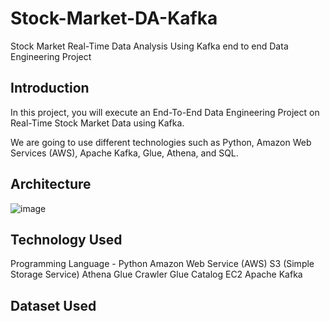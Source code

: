 # Stock-Market-DA-Kafka
Stock Market Real-Time Data Analysis Using Kafka end to end Data Engineering Project

## Introduction
In this project, you will execute an End-To-End Data Engineering Project on Real-Time Stock Market Data using Kafka.

We are going to use different technologies such as Python, Amazon Web Services (AWS), Apache Kafka, Glue, Athena, and SQL.

## Architecture
![image](https://user-images.githubusercontent.com/84763813/234811351-9dfaeaed-0e00-4d5e-961b-ad002d9bfa61.png)


## Technology Used  

Programming Language - Python
Amazon Web Service (AWS)
S3 (Simple Storage Service)
Athena
Glue Crawler
Glue Catalog
EC2
Apache Kafka

## Dataset Used
